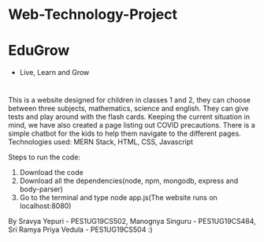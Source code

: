 # Web-Technology-Project


# EduGrow
  - Live, Learn and Grow
#
This is a website designed for children in classes 1 and 2, they can choose between three subjects, mathematics, science and english. They can give tests and play around with the flash cards. Keeping the current situation in mind, we have also created a page listing out COVID precautions. There is a simple chatbot for the kids to help them navigate to the different pages.
  Technologies used:
  MERN Stack, HTML, CSS, Javascript
  
  Steps to run the code:
  1. Download the code
  2. Download all the dependencies(node, npm, mongodb, express and body-parser)
  3. Go to the terminal and type node app.js(The website runs on localhost:8080)
  
By Sravya Yepuri - PES1UG19CS502, Manognya Singuru - PES1UG19CS484, Sri Ramya Priya Vedula - PES1UG19CS504 :)
